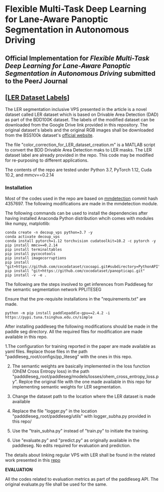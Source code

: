 # Flexible Multi-Task Deep Learning for Lane-Aware Panoptic Segmentation in Autonomous Driving 

## **Official Implementation for *Flexible Multi-Task Deep Learning for Lane-Aware Panoptic Segmentation in Autonomous Driving* submitted to the PeerJ Journal**
## [[LER Dataset Labels](https://drive.google.com/drive/folders/17ur_H7CkwFBAZug-QVM4NauiBSPmAl4b?usp=drive_link)] 


The LER segmentation inclusive VPS presented in the article is a novel dataset called LER dataset which is based on Drivable Area Detection (DAD) as part of the BDD100K dataset. The labels of the modified dataset can be downloaded from the Google Drive link provided in this repository. The original dataset's labels and the original RGB images shall be downloaded from the BSS100k dataset's [official website](https://bair.berkeley.edu/blog/2018/05/30/bdd).

The file "color_correction_for_LER_dataset_creation.m" is a MATLAB script to convert the BDD Drivable Area Detection maks to LER masks. The LER dataset label are already provided in the repo. This code may be modified for re-purposing to different applications.

The contents of the repo are tested under Python 3.7, PyTorch 1.12, Cuda 10.2, and mmcv==0.2.14

### Installation
Most of the codes used in the repo are based on [mmdetection](https://github.com/open-mmlab/mmdetection) commit hash 4357697. The following modifications are made in the mmdetection module.

The following commands can be used to install the dependencies after having installed Anaconda Python distribution whcih comes with modules like numpy, matplotlib:

```
conda create -n decoup_vps python=3.7 -y
conda activate decoup_vps
conda install pytorch=1.12 torchvision cudatoolkit=10.2 -c pytorch -y
pip install mmcv==0.2.14
pip install terminaltables
pip install pycocotools
pip install imagecorruptions
pip install "git+https://github.com/cocodataset/cocoapi.git#subdirectory=PythonAPI"
pip install "git+https://github.com/cocodataset/panopticapi.git"
pip install -v -e .

```

The following are the steps involved to get inferences from Paddleseg for the semantic segmentation network PPLITESEG 

Ensure that the pre-requisite installations in the "requirements.txt" are made. 

```
python -m pip install paddlepaddle-gpu==2.4.2 -i https://pypi.tuna.tsinghua.edu.cn/simple

```

After installing paddleseg the following modifications should be made in the paddle seg directory. All the required files for modification are made available in this repo.

1.The configuration for training reported in the paper are made available as yaml files. Replace those files in the path "paddleseg_root/configs/pp_liteseg" with the ones in this repo.

2. The semantic weights are basically implemented in the loss function (OhEM Cross Entropy loss) in the path "padddleseg_root/paddleseg/models/losses/ohem_cross_entropy_loss.py". Replce the original file with the one made available in this repo for implementing semantic weights for LER segmentation.
   
3. Change the dataset path to the location where the LER dataset is made available
   
4. Replace the file "logger.py" in the location "padddleseg_root/paddleseg/utils" with logger_subha.py provided in this repo/
   
5. Use the "train_subha.py" instead of "train.py" to initiate the training.
   
6. Use "evaluate.py" and "predict.py" as originally available in the paddleseg. No edits required for evaluation and prediction.
    


The details about linking regular VPS with LER shall be found in the related work presented in this [repo](https://github.com/SubhasreePasupathi/Decoupled_VPS)

**EVALUATION**

All the codes related to evaluation metrics as part of the paddleseg API. The original evaluate.py file shall be used for the same.
